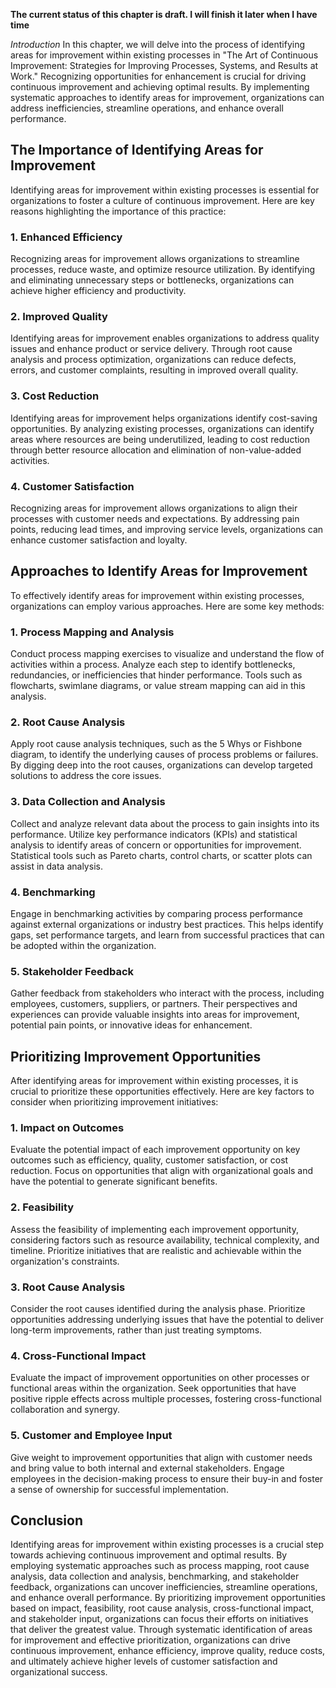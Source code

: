 **The current status of this chapter is draft. I will finish it later when I have time**

*Introduction* In this chapter, we will delve into the process of identifying areas for improvement within existing processes in "The Art of Continuous Improvement: Strategies for Improving Processes, Systems, and Results at Work." Recognizing opportunities for enhancement is crucial for driving continuous improvement and achieving optimal results. By implementing systematic approaches to identify areas for improvement, organizations can address inefficiencies, streamline operations, and enhance overall performance.

The Importance of Identifying Areas for Improvement
---------------------------------------------------

Identifying areas for improvement within existing processes is essential for organizations to foster a culture of continuous improvement. Here are key reasons highlighting the importance of this practice:

### 1. Enhanced Efficiency

Recognizing areas for improvement allows organizations to streamline processes, reduce waste, and optimize resource utilization. By identifying and eliminating unnecessary steps or bottlenecks, organizations can achieve higher efficiency and productivity.

### 2. Improved Quality

Identifying areas for improvement enables organizations to address quality issues and enhance product or service delivery. Through root cause analysis and process optimization, organizations can reduce defects, errors, and customer complaints, resulting in improved overall quality.

### 3. Cost Reduction

Identifying areas for improvement helps organizations identify cost-saving opportunities. By analyzing existing processes, organizations can identify areas where resources are being underutilized, leading to cost reduction through better resource allocation and elimination of non-value-added activities.

### 4. Customer Satisfaction

Recognizing areas for improvement allows organizations to align their processes with customer needs and expectations. By addressing pain points, reducing lead times, and improving service levels, organizations can enhance customer satisfaction and loyalty.

Approaches to Identify Areas for Improvement
--------------------------------------------

To effectively identify areas for improvement within existing processes, organizations can employ various approaches. Here are some key methods:

### 1. Process Mapping and Analysis

Conduct process mapping exercises to visualize and understand the flow of activities within a process. Analyze each step to identify bottlenecks, redundancies, or inefficiencies that hinder performance. Tools such as flowcharts, swimlane diagrams, or value stream mapping can aid in this analysis.

### 2. Root Cause Analysis

Apply root cause analysis techniques, such as the 5 Whys or Fishbone diagram, to identify the underlying causes of process problems or failures. By digging deep into the root causes, organizations can develop targeted solutions to address the core issues.

### 3. Data Collection and Analysis

Collect and analyze relevant data about the process to gain insights into its performance. Utilize key performance indicators (KPIs) and statistical analysis to identify areas of concern or opportunities for improvement. Statistical tools such as Pareto charts, control charts, or scatter plots can assist in data analysis.

### 4. Benchmarking

Engage in benchmarking activities by comparing process performance against external organizations or industry best practices. This helps identify gaps, set performance targets, and learn from successful practices that can be adopted within the organization.

### 5. Stakeholder Feedback

Gather feedback from stakeholders who interact with the process, including employees, customers, suppliers, or partners. Their perspectives and experiences can provide valuable insights into areas for improvement, potential pain points, or innovative ideas for enhancement.

Prioritizing Improvement Opportunities
--------------------------------------

After identifying areas for improvement within existing processes, it is crucial to prioritize these opportunities effectively. Here are key factors to consider when prioritizing improvement initiatives:

### 1. Impact on Outcomes

Evaluate the potential impact of each improvement opportunity on key outcomes such as efficiency, quality, customer satisfaction, or cost reduction. Focus on opportunities that align with organizational goals and have the potential to generate significant benefits.

### 2. Feasibility

Assess the feasibility of implementing each improvement opportunity, considering factors such as resource availability, technical complexity, and timeline. Prioritize initiatives that are realistic and achievable within the organization's constraints.

### 3. Root Cause Analysis

Consider the root causes identified during the analysis phase. Prioritize opportunities addressing underlying issues that have the potential to deliver long-term improvements, rather than just treating symptoms.

### 4. Cross-Functional Impact

Evaluate the impact of improvement opportunities on other processes or functional areas within the organization. Seek opportunities that have positive ripple effects across multiple processes, fostering cross-functional collaboration and synergy.

### 5. Customer and Employee Input

Give weight to improvement opportunities that align with customer needs and bring value to both internal and external stakeholders. Engage employees in the decision-making process to ensure their buy-in and foster a sense of ownership for successful implementation.

Conclusion
----------

Identifying areas for improvement within existing processes is a crucial step towards achieving continuous improvement and optimal results. By employing systematic approaches such as process mapping, root cause analysis, data collection and analysis, benchmarking, and stakeholder feedback, organizations can uncover inefficiencies, streamline operations, and enhance overall performance. By prioritizing improvement opportunities based on impact, feasibility, root cause analysis, cross-functional impact, and stakeholder input, organizations can focus their efforts on initiatives that deliver the greatest value. Through systematic identification of areas for improvement and effective prioritization, organizations can drive continuous improvement, enhance efficiency, improve quality, reduce costs, and ultimately achieve higher levels of customer satisfaction and organizational success.

